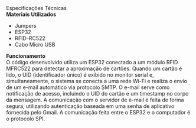 <section>
  <div class="cabecalho">Especificações Técnicas</div>
  <div class="grid-50-50">
    <div class="grid-element">
      <div class="conteudo small">
        <strong>Materiais Utilizados</strong>
        <ul>
          <li>Jumpers</li>
          <li>ESP32</li>
          <li>RFID-RC522</li>
          <li>Cabo Micro USB</li>
        </ul>
      </div>
    </div>
    <div class="grid-element">
      <div class="conteudo small">
        <strong>Funcionamento</strong><br>
        O código desenvolvido utiliza um ESP32 conectado a um módulo RFID MFRC522 para detectar a aproximação de cartões. Quando um cartão é lido, o UID (identificador único) é exibido no monitor serial e, simultaneamente, o sistema se conecta a uma rede Wi-Fi e realiza o envio de um e-mail automático via protocolo SMTP. O e-mail serve como notificação de acesso, incluindo o UID do cartão e um timestamp no corpo da mensagem. A comunicação com o servidor de e-mail é feita de forma segura, utilizando autenticação baseada em uma senha de aplicativo fornecida pelo Gmail. A comunicação feita entre o ESP32 e o computador é o protocolo SPI.
      </div>
    </div>
  </div>
</section>
